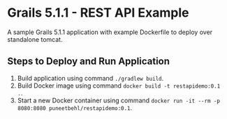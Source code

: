 # Grails 5.1.1 - REST API Example

A sample Grails 5.1.1 application with example Dockerfile to deploy over standalone tomcat.

## Steps to Deploy and Run Application

1. Build application using command `./gradlew build`. 
2. Build Docker image using command `docker build -t restapidemo:0.1 .`.
3. Start a new Docker container using command `docker run -it --rm -p 8080:8080 puneetbehl/restapidemo:0.1`.

